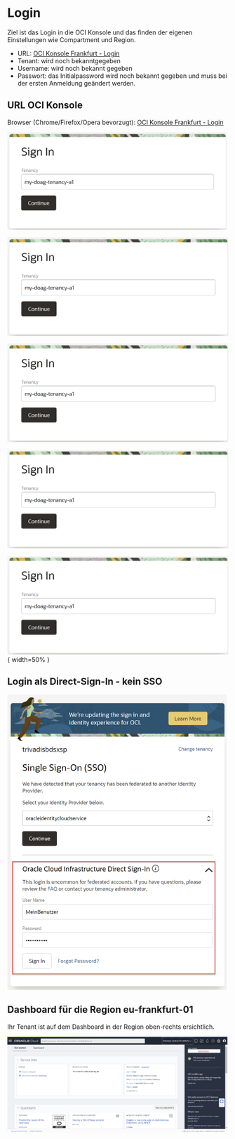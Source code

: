 # Login

<!-- markdownlint-disable MD033 -->
<!-- markdownlint-disable MD013 -->

Ziel ist das Login in die OCI Konsole und das finden der eigenen Einstellungen wie Compartment und Region.

- URL: <a href="https://console.eu-frankfurt-1.oraclecloud.com" target="_blank" rel="noopener">OCI Konsole Frankfurt - Login</a>
- Tenant: wird noch bekanntgegeben
- Username: wird noch bekannt gegeben
- Passwort: das Initialpassword wird noch bekannt gegeben und muss bei der ersten Anmeldung geändert werden.

## URL OCI Konsole

Browser (Chrome/Firefox/Opera bevorzugt): <a href="https://console.eu-frankfurt-1.oraclecloud.com" target="_blank" rel="noopener">OCI Konsole Frankfurt - Login</a>

<img src="./../../images/0x02-01-login-01.png" width="500">

![test 1](./../../images/0x02-01-login-01.png)

![test 2](../../images/0x02-01-login-01.png)

![test 3](images/0x02-01-login-01.png)

![test 4](images/0x02-01-login-01.png){ width=50% }

## Login als Direct-Sign-In - kein SSO

<img src="./../../images/0x02-01-login-02.png" width="500">

## Dashboard für die Region eu-frankfurt-01

Ihr Tenant ist auf dem Dashboard in der Region oben-rechts ersichtlich.

<img src="./../../images/0x02-01-login-03.png" width="800">
